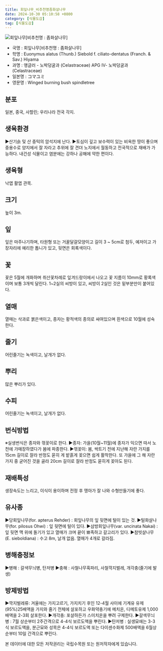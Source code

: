 ```yaml
---
title: 회잎나무_비추천명좀화살나무
date: 2024-10-30 05:10:58 +0800
category: [식물도감]
tag: [식물도감]
---
```




![회잎나무[비추천명 : 좀화살나무]](/fileUpload/plants/basic/Celastraceae/Euonymus/2100/2100_1_th2.JPG)
- 국명 : 회잎나무[비추천명 : 좀화살나무]
- 학명 : Euonymus alatus (Thunb.) Siebold f. ciliato-dentatus (Franch. & Sav.) Hiyama
- 과명 : 앵글러 - 노박덩굴과 (Celastraceae) APG Ⅳ- 노박덩굴과 (Celastraceae)
- 일본명 : コマユミ
- 영문명 : Winged burning bush spindletree


## 분포
일본, 중국, 사할린; 우리나라 전국 각지.
## 생육환경
▶산기슭 및 산 중턱의 암석지에 난다.▶토심이 깊고 보수력이 있는 비옥한 땅이 좋으며 중용수로 양지에서 잘 자라고 추위에 잘 견뎌 노지에서 월동하고 전국적으로 재배가 가능하다. 내건성 식물이고 염분에는 강하나 공해에 약한 편이다.
## 생육형
낙엽 활엽 관목. 
## 크기
높이 3m.
## 잎
잎은 마주나기하며, 타원형 또는 거꿀달걀모양이고 길이 3 ~ 5cm로 첨두, 예저이고 가장자리에 예리한 톱니가 있고, 뒷면은 회록색이다.
## 꽃
꽃은 5월에 개화하며 취산꽃차례로 잎겨드랑이에서 나오고 꽃 지름이 10mm로 황록색이며 보통 3개씩 달린다. 1~2실의 씨방이 있고, 씨방이 2실인 것은 밑부분만이 붙어있다.
## 열매
열매는 삭과로 붉은색이고, 종자는 황적색의 종의로 싸여있으며 흰색으로 10월에 성숙한다.
## 줄기
어린줄기는 녹색이고, 날개가 없다.
## 뿌리
많은 뿌리가 있다.
## 수피
어린줄기는 녹색이고, 날개가 없다.
## 번식방법
※실생번식은 종자와 꺾꽂이로 한다.▶종자: 가을(10월~11월)에 종자가 익으면 따서 노천에 가매장하였다가 봄에 파종한다.▶꺾꽂이: 봄, 싹트기 전에 지난해 자란 가지를 15cm 길이로 잘라 반정도 묻히 게 밭흙게 꽂으면 쉽게 활착한다. 또 가을에 그 해 자란 가지 중 굳어진 것을 골라 20cm 길이로 잘라 반정도 묻히게 꽂아도 된다.
## 재배특성
생장속도는 느리고, 이식이 용이하며 전정 후 맹아가 잘 나와 수형만들기에 좋다.
## 유사종
▶당회잎나무(for. apterus Rehder) : 회잎나무의 잎 뒷면에 털이 있는 것.▶털화살나무(for. pilosus Ohwi) : 잎 뒷면에 털이 있다. ▶삼방회잎나무(var. uncinata Nakai) : 잎 뒷면 맥 위에 돌기가 있고 열매가 크며 끝이 뾰족하고 갈고리가 있다. ▶참빗살나무(E. sieboldiana) : 수고 8m, 날개 없음. 열매가 4개로 갈라짐.
## 병해충정보
▶병해 : 갈색무늬병, 탄저병▶충해 : 사철나무혹파리, 사철깍지벌레, 개각충(줄기에 발생)
## 방제방법
▶깍지벌레류: 겨울에는 가지고르기, 가지치기 후인 12-4월 사이에 기계유 유제(95%)25배액을 가지와 줄기 전체에 살포하고 우화약충기에 메치온, 디메토유제 1,000배액을 2-3회 살포한다.▶개각충: 포살하든가 스미치온을 뿌려 구제한다.▶갈색무늬병 : 7월 상순부터 2주간격으로 4-4식 보르도액을 뿌린다.▶탄저병 : 실생묘에는 3-3식 보르도액을, 분근묘와 성목은 4-4식 보르도액 또는 다이센수화제 500배액을 6월상순부터 10일 간격으로 뿌린다.






본 데이터에 대한 모든 저작권리는 국립수목원 또는 원저작자에게 있습니다.
